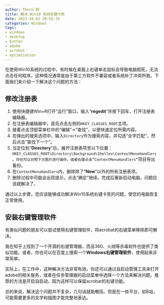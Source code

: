 ```yaml
---
author: Thorn`刺
title: 解决 Win10 系统右键卡死
date: 2023-10-02 20:55:33
categories: Windows
tags:
- windows
- desktop
- button
- adobe
- acrobat
- optimization
---
```


在使用Win10系统的过程中，有时候在桌面上右键单击鼠标会导致电脑假死，无法点击任何程序。这种情况通常是由于第三方软件不兼容或者系统补丁冲突所致。<!--more-->下面我们来介绍一下解决这个问题的方法：

## 修改注册表

1. 使用快捷键Win+R打开“运行”窗口，输入“**regedit**”并按下回车，打开注册表编辑器。
2. 在注册表编辑器中，首先点击左侧的`HKEY_CLASSES_ROOT`主项。
3. 接着点击顶部菜单栏中的“编辑”→“查找”，以便快速定位所需内容。
4. 在弹出的搜索选项中，输入`Directory`作为搜索内容，并勾选“全字匹配”，然后点击“查找下一个”。
5. 当定位到“**Directory**”后，展开注册表项至以下位置：`HKEY_CLASSES_ROOT\Directory\Background\Shellex\ContextMenuHandlers。你也可以对照下方图片进行操作，或者右键点击“ContextMenuHandlers”`项目导出备份。
6. 在`ContextMenuHandlers`内，删除除了“**New**”以外的所有注册表项。
7. 删除过程中可能会出现提示，点击“确定”继续。完成后重新启动电脑，问题应该就解决了。

通过以上步骤，您应该能够成功解决Win10系统右键卡死的问题，使您的电脑恢复正常使用。

## 安装右键管理软件

有类似问题的朋友可以尝试使用右键管理软件，将acrobat的右键菜单移除即可解决。

我在知乎上找到了一个开源的右键管理器，而且360、火绒等杀毒软件也提供了类似功能。或者，你也可以在百度上搜索一个**Windows右键管理软件**，使用起来非常简单。

实际上，在工作中，这种解决方法非常有效。你还可以通过自启动管理工具来打开adobe的相关服务，或者在任务管理器的启动菜单中选择一个方法来解决问题。推荐的方法是开启自启动，因为这样可以保留acrobat的右键功能。

总的来说，解决这个问题并不复杂，几句话就能概括。但是在一些平台，如B站，可能需要更多的文字和插图才能完整地表达。
